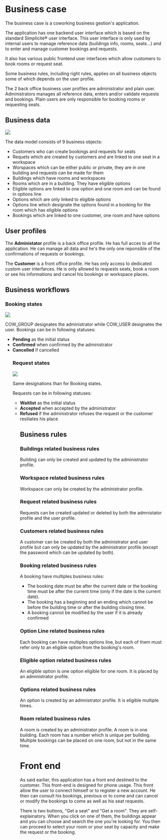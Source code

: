 <h1> Business case </h1>

The business case is a coworking business gestion's application.

The application has one backend user interface which is based on the standard Simplicité® user interface. This user interface is only used by internal users to manage reference data (buildings info, rooms, seats...) and to enter and manage customer bookings and requests.

It also has various public frontend user interfaces which allow customers to book rooms or request seat.

Some business rules, including right rules, applies on all business objects some of which depends on the user profile.

The 2 back office business user profiles are administrator and plain user. Administrators manages all reference data, enters and/or validate requests and bookings. Plain users are only responsible for booking rooms or requesting seats.

<h2>Business data </h2>

<img src="./CowworkingModel.png"/>

The data model consists of 9 business objects: 
<ul>
  <li>Customers who can create bookings and requests for seats</li>
  <li>Requets which are created by customers and are linked to one seat in a workspace</li>
  <li>Worspaces which can be either public or private, they are in one building and requests can be made for them</li>
  <li>Buildings which have rooms and workspaces</li>
  <li>Rooms which are in a building. They have eligible options</li>
  <li>Eligible options are linked to one option and one room and can be found in options line </li>
  <li>Options which are only linked to eligible options </li>
  <li>Options line which designate the options found in a booking for the room which has eligible options </li>
  <li>Bookings which are linked to one customer, one room and have options</li>
</ul>
  <h2>User profiles</h2>
  
  The <strong>Administator</strong> profile is a back office profile. He has full acces to all the application. He can manage all data and he's the only one reponsible of the confirmations of requests or bookings.
  
  The <strong>Customer</strong> is a front office profile. He has only access to dedicated custom user interfarces. He is only allowed to requests seats, book a room or see his informations and cancel his bookings or workspace places.
  
<h2>Business workflows</h2>
    
<h3>Booking states</h3>
  <img src="./bookingstate.png"/>
  
COW_GROUP designates the administrator while COW_USER designates the user.
Bookings can be in following statuses: 
  <ul>
  <li><strong>Pending</strong> as the initial status
  <li><strong>Confirmed</strong> when confirmed by the administrator
  <li><strong>Cancelled</strong> if cancelled 
  
<h3>Request states</h3>
  <img src="./requestsate.png"/>
    
Same designations than for Booking states.
    
Requests can be in following statuses:
<ul>
  <li><strong>Waitlist</strong> as the initial status</li>
  <li><strong>Accepted</strong> when accepted by the administrator</li>
  <li><strong>Refused</strong> if the administrator refuses the request or the customer resiliates his place</li>

  <h2>Business rules</h2>
  <h3>Buildings related business rules</h3>
  Building can only be created and updated by the administrator profile.
  
  <h3>Workspace related business rules</h3>
  Workspace can only be created by the administrator profile.
  
  <h3>Request related business rules</h3>
  Requests can be created updated or deleted by both the admnistator profile and the user profile.
  
  <h3>Customers related business rules</h3>
  A customer can be created by both the administrator and user profile but can only be updated by the administrator profile (except the password which can be updated by both).
  
  <h3>Booking related business rules</h3>
  A booking have multiples business rules:
  <ul>
    <li>The booking date must be after the current date or the booking time must be after the current time (only if the date is the current date).</li>
    <li>The booking has a beginning and an ending which cannot be before the building time or after the building closing time.</li>
    <li>A booking cannot be modified by the user if it is already confirmed</li>
  </ul>
  
  <h3>Option Line related business rules</h3>
  Each booking can have multiples options line, but each of them must refer only to an eligible option from the booking's room.
  
  <h3>Eligible option related business rules</h3>
  An eligible option is one option eligible for one room.
  It is placed by an administrator profile.
  
  <h3>Options related business rules </h3>
  An option is created by an admnistrator profile. It is eligible multiple times.
  
  <h3>Room related business rules</h3>
  A room is created by an administrator profile.
  A room is in one building. Each room has a number which is unique per building.
  Multiple bookings can be placed on one room, but not in the same time.
  
  <h1>Front end</h1>
  
  As said earlier, this application has a front end destined to the customer. This front-end is designed for phone usage.
  This front allow the user to connect himself or to register a new account.
  He then can consult his bookings, previous or to come and can cancel or modify the bookings to come as well as his seat requests.
  
  There is two buttons, "Get a seat" and "Get a room". They are self-explainatory. When you click on one of them, the buildings appear and you can choose and search the one you're looking for. You then can proceed to select your room or your seat by capacity and make the request or the booking.
  
